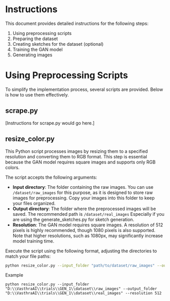 # Instructions

This document provides detailed instructions for the following steps:
1. Using preprocessing scripts
2. Preparing the dataset
3. Creating sketches for the dataset (optional)
4. Training the GAN model
5. Generating images

# Using Preprocessing Scripts
To simplify the implementation process, several scripts are provided. Below is how to use them effectively.

## scrape.py
[Instructions for scrape.py would go here.]

## resize_color.py
This Python script processes images by resizing them to a specified resolution and converting them to RGB format. This step is essential because the GAN model requires square images and supports only RGB colors.

The script accepts the following arguments:
- **Input directory**: The folder containing the raw images. You can use `/dataset/raw_images` for this purpose, as it is designed to store raw images for preprocessing. Copy your images into this folder to keep your files organized.
- **Output directory**: The folder where the preprocessed images will be saved. The recommended path is `/dataset/real_images` Especially if you are using the generate_sketches.py for sketch generation.
- **Resolution**: The GAN model requires square images. A resolution of 512 pixels is highly recommended, though 1080 pixels is also supported. Note that higher resolutions, such as 1080px, may significantly increase model training time.

Execute the script using the following format, adjusting the directories to match your file paths:

```bash
python resize_color.py --input_folder "path/to/dataset/raw_images" --output_folder "path/to/dataset/real_images" --resolution 512
```

Example
```
python resize_color.py --input_folder "D:\\VasthraAI\\trials\\GEN_1\\dataset\\raw_images" --output_folder "D:\\VasthraAI\\trials\\GEN_1\\dataset\\real_images" --resolution 512
```